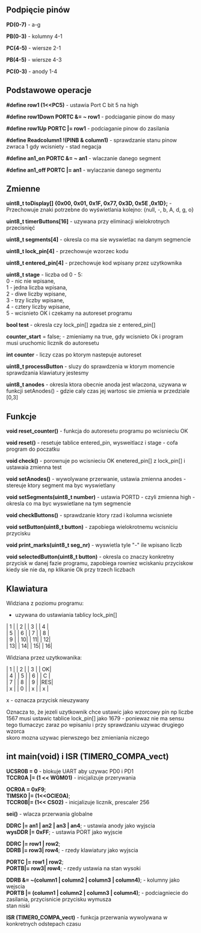 ## Podpięcie pinów

**PD(0-7)** - a-g

**PB(0-3)** - kolumny 4-1

**PC(4-5)** - wiersze 2-1

**PB(4-5)** - wiersze 4-3

**PC(0-3)** - anody 1-4

## Podstawowe operacje

**#define row1 (1<<PC5)**                - ustawia Port C bit 5 na high

**#define row1Down PORTC &= ~ row1**     - podciaganie pinow do masy

**#define row1Up PORTC |= row1**        - podciaganie pinow do zasilania

**#define Readcolumn1 !(PINB & column1)** - sprawdzanie stanu pinow zwraca 1 gdy wcisniety - stad negacja

**#define an1_on PORTC &= ~ an1**      - wlaczanie danego segment

**#define an1_off PORTC |= an1**          - wylaczanie danego segmentu

## Zmienne

**uint8_t toDisplay[] {0x00, 0x01, 0x1F, 0x77, 0x3D, 0x5E ,0x1D};** - Przechowuje znaki potrzebne do wyświetlania kolejno:  {null, -, b, A, d, g, o}

**uint8_t timerButtons[16]** - uzywana przy eliminacji wielokrotnych przecisnięć

**uint8_t segments[4]** - okresla co ma sie wyswietlac na danym segmencie

**uint8_t lock_pin[4]** - przechowuje wzorzec kodu

**uint8_t entered_pin[4]** - przechowuje kod wpisany przez uzytkownika

**uint8_t stage** - liczba od 0 - 5:<br />
                    0 - nic nie wpisane, <br />
                    1 - jedna liczba wpisana, <br />
                    2 - diwe liczby wpisane, <br />
                    3 - trzy liczby wpisane,<br />
                    4 - cztery liczby wpisane, <br />
                    5 - wcisnieto OK i czekamy na autoreset programu

**bool test** - okresla czy lock_pin[] zgadza sie z entered_pin[]

**counter_start** = false; - zmieniamy na true, gdy wcisnieto Ok i program musi uruchomic licznik do autoresetu

**int counter** - liczy czas po ktorym nastepuje autoreset

**uint8_t processButton** - sluzy do sprawdzenia w ktorym momencie sprawdzania klawiatury jestesmy

**uint8_t anodes** - okresla ktora obecnie anoda jest wlaczona, uzywana w funkcji setAnodes() - gdzie caly czas jej wartosc sie zmienia w przedziale [0,3]


## Funkcje

**void reset_counter()** - funkcja do autoresetu programu po wcisnieciu OK

**void reset()** - resetuje tablice entered_pin, wysweitlacz i stage - cofa program do poczatku

**void check()** - porownuje po wcisnieciu OK enetered_pin[] z lock_pin[] i ustawaia zmienna test

**void setAnodes()** - wywolywane przerwanie, ustawia zmienna anodes - stereuje ktory segment ma byc wyswietlany

**void setSegments(uint8_t number)** - ustawia PORTD - czyli zmienna high - okresla co ma byc wyswietlane na tym segmencie

**void checkButtons()** - sprawdzanie ktory rzad i kolumna wcisniete

**void setButton(uint8_t button)** - zapobiega wielokrotnemu wcisniciu przycisku

**void print_marks(uint8_t seg_nr)** - wyswietla tyle "-" ile wpisano liczb

**void selectedButton(uint8_t button)** - okresla co znaczy konkretny przycisk w danej fazie programu, zapobiega rowniez wciskaniu przyciskow kiedy sie nie da, np klikanie Ok przy trzech liczbach


## Klawiatura

Widziana z poziomu programu: <br />
- uzywana do ustawiania tablicy lock_pin[]<br />

 | 1 |  | 2 |  | 3 |  | 4 |<br />
 | 5 | | 6 |  | 7 |  | 8 |<br />
 | 9 |  | 10|  | 11|  | 12|<br />
 | 13|  | 14|  | 15|  | 16|<br />

Widziana przez uzytkowanika:

 | 1 |  | 2 |  | 3 |  | OK|  <br />
 | 4 |  | 5 |  | 6 |  | C |  <br />
 | 7 |  | 8 |  | 9 |  |RES|  <br />
 | x |  | 0 |  | x |  | x |  <br />

x - oznacza przycisk nieuzywany

Oznacza to, że jezeli uzytkownik chce ustawic jako wzorcowy pin np liczbe<br />
1567 musi ustawic tablice lock_pin[] jako 1679 - poniewaz nie ma sensu <br />
tego tlumaczyc zaraz po wpisaniu i przy sprawdzaniu uzywac drugiego wzorca<br />
skoro mozna uzywac pierwszego bez zmieniania niczego

## int main(void) i ISR (TIMER0_COMPA_vect)

**UCSR0B = 0** - blokuje UART aby uzywac PD0 i PD1<br />
**TCCR0A |= (1 << WGM01)** - inicjalizuje przerywania

**OCR0A =  0xF9**;<br />
**TIMSK0 |= (1<<OCIE0A)**;<br />
**TCCR0B|= (1<< CS02)** - inicjalizuje licznik, prescaler 256

**sei()** - wlacza przerwania globalne

**DDRC |= an1 | an2 | an3 | an4**; - ustawia anody jako wyjscia<br />
**wysDDR |= 0xFF**; - ustawia PORT jako wyjscie

**DDRC |= row1 | row2**;	<br />
**DDRB |= row3| row4**; - rzedy klawiatury jako wyjscia

**PORTC |= row1 | row2**;	<br />
**PORTB|= row3| row4**; - rzedy ustawia na stan wysoki

**DDRB &= ~(column1 | column2 | column3 | column4)**; - kolumny jako wejscia<br />
**PORTB |= (column1 | column2 | column3 | column4)**; - podciagniecie do <br />
                                zasilania, przycisnicie przycisku wymusza<br />
                                stan niski

**ISR (TIMER0_COMPA_vect)** - funkcja przerwania wywolywana w                               konkretnych odstepach czasu
